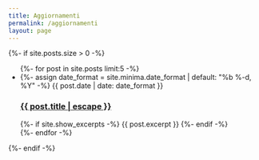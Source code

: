 ```yaml
---
title: Aggiornamenti
permalink: /aggiornamenti
layout: page
---
```


{%- if site.posts.size > 0 -%}
  <ul class="post-list">
    {%- for post in site.posts limit:5 -%}
    <li>
      {%- assign date_format = site.minima.date_format | default: "%b %-d, %Y" -%}
      <span class="post-meta">{{ post.date | date: date_format }}</span>
      <h3>
        <a class="post-link" href="{{ post.url | relative_url }}">
          {{ post.title | escape }}
        </a>
      </h3>
      {%- if site.show_excerpts -%}
        {{ post.excerpt }}
      {%- endif -%}
    </li>
    {%- endfor -%}
  </ul>
{%- endif -%}
